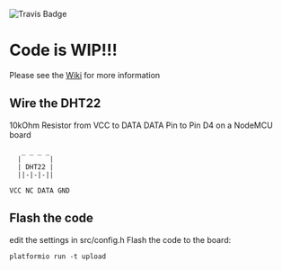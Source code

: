 ![Travis Badge](https://travis-ci.org/fujexo/sensor-network.svg?branch=master)

# Code is WIP!!!

Please see the [Wiki](https://github.com/fujexo/sensor-network/wiki) for more information





## Wire the DHT22
10kOhm Resistor from VCC to DATA
DATA Pin to Pin D4 on a NodeMCU board

```
   _ _ _ _
  |       |
  | DHT22 |
  ||-|-|-||

VCC NC DATA GND
```

## Flash the code 

edit the settings in src/config.h
Flash the code to the board:
```
platformio run -t upload
```
